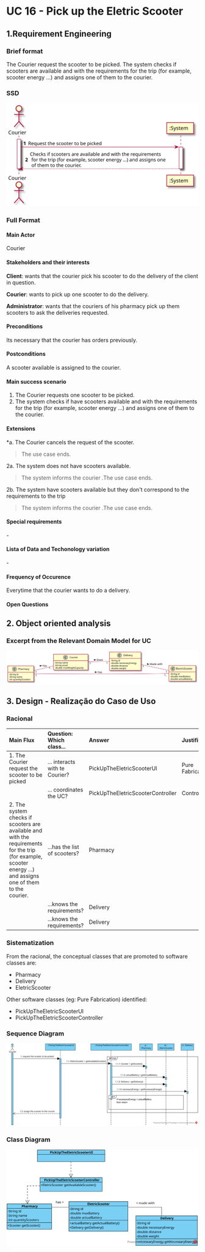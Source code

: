 # UC 16 - Pick up the Eletric Scooter

## 1.Requirement Engineering

### Brief format
The Courier request the scooter to be picked. The system checks if scooters are available and with the requirements for the trip (for example, scooter energy ...) and assigns one of them to the courier.


### SSD
![UC16_SSD.svg](UC16_SSD.svg)


### Full Format

#### Main Actor

Courier

#### Stakeholders and their interests
**Client**: wants that the courier pick his scooter to do the delivery of the client in question.

**Courier**: wants to pick up one scooter to do the delivery. 

**Administrator**: wants that the couriers of his pharmacy pick up them scooters to ask the deliveries requested.

#### Preconditions

Its necessary that the courier has orders previously.

#### Postconditions
A scooter available is assigned to the courier.

#### Main success scenario

1. The Courier requests one scooter to be picked.
2. The system checks if have scooters available and with the requirements for the trip (for example, scooter energy ...) and assigns one of them to the courier.




#### Extensions

*a. The Courier cancels the request of the scooter.
> The use case ends.

2a. The system does not have scooters available.
>  The system informs the courier .The use case ends.

2b. The system have scooters available but they don't correspond to the requirements to the trip
>  The system informs the courier .The use case ends.
    


    

#### Special requirements
\-

#### Lista of Data and Techonology variation
\-

#### Frequency of Occurence

Everytime that the courier wants to do a delivery.

#### Open Questions


## 2. Object oriented analysis

### Excerpt from the Relevant Domain Model for UC

![UC16_MD.svg](UC16_MD.svg)


## 3. Design - Realização do Caso de Uso

### Racional

| Main Flux | Question: Which class... | Answer  | Justification  |
|:--------------  |:---------------------- |:----------|:---------------------------- |
|1. The Courier request the scooter to be picked |... interacts with te Courier?| PickUpTheEletricScooterUI |Pure Fabrication|
| |... coordinates the UC?| PickUpTheEletricScooterController |Controller|
|2. The system checks if scooters are available and with the requirements for the trip (for example, scooter energy ...) and assigns one of them to the courier.|...has the list of scooters?| Pharmacy| |
|  |...knows the requirements? | Delivery | |
|  |...knows the requirements? | Delivery | |



### Sistematization ##

From the racional, the conceptual classes that are promoted to software classes are:

 * Pharmacy
 * Delivery
 * EletricScooter

Other software classes (eg: Pure Fabrication) identified:

 * PickUpTheEletricScooterUI
 * PickUpTheEletricScooterController


### Sequence Diagram

![UC16_SD.svg](UC16_SD.svg)



### Class Diagram

![UC16_CD.svg](UC16_CD.svg)


